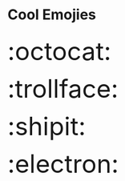 # Cool Emojies
<div style="font-size: 50px; line-height: 1.5;width:1000px;height:500px;">
:octocat: </br>
:trollface: </br>
:shipit: </br>
:electron:
</div>

